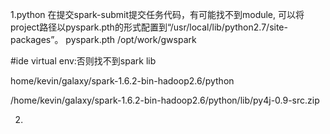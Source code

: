
1.python 在提交spark-submit提交任务代码，有可能找不到module,
可以将project路径以pyspark.pth的形式配置到“/usr/local/lib/python2.7/site-packages”。
pyspark.pth
/opt/work/gwspark

#ide virtual env:否则找不到spark lib

home/kevin/galaxy/spark-1.6.2-bin-hadoop2.6/python

/home/kevin/galaxy/spark-1.6.2-bin-hadoop2.6/python/lib/py4j-0.9-src.zip


2.



